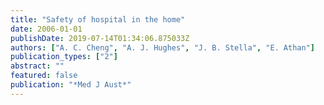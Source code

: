 ```yaml
---
title: "Safety of hospital in the home"
date: 2006-01-01
publishDate: 2019-07-14T01:34:06.875033Z
authors: ["A. C. Cheng", "A. J. Hughes", "J. B. Stella", "E. Athan"]
publication_types: ["2"]
abstract: ""
featured: false
publication: "*Med J Aust*"
---
```


